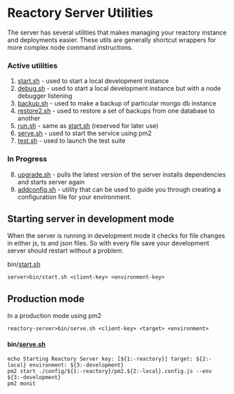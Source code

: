 # Reactory Server Utilities
The server has several utilities that makes managing your reactory instance and deployments easier.
These utils are generally shortcut wrappers for more complex node command instructions.
### Active utilities

1. [start.sh](./start.sh) - used to start a local development instance
2. [debug.sh](./start.sh) - used to start a local development instance but with a node debugger listening
3. [backup.sh](./start.sh) - used to make a backup of particular mongo db instance 
4. [restore2.sh](./restore2.sh) - used to restore a set of backups from one database to another
5. [run.sh](./run.sh) - same as [start.sh](./start.sh) (reserved for later use)
6. [serve.sh](./serve.sh) - used to start the service using pm2
7. [test.sh](./test.sh) - used to launch the test suite

### In Progress
8. [upgrade.sh](./upgrade.sh) - pulls the latest version of the server installs dependencies and starts server again
9. [addconfig.sh](./addconfig.sh) - utility that can be used to guide you through creating a configuration file for your environment.

## Starting server in development mode

When the server is running in development mode it checks for file changes in either js, ts and json files. So with every file save your development server should restart without a problem.

bin/[start.sh](./start.sh)

`server>bin/start.sh <client-key> <environment-key>`


## Production mode
In a production mode using pm2

    reactory-server>bin/serve.sh <client-key> <target> <environment>

#### bin/[serve.sh](./serve.sh) 
```
echo Starting Reactory Server key: [${1:-reactory}] target: ${2:-local} environment: ${3:-development}
pm2 start ./config/${1:-reactory}/pm2.${2:-local}.config.js --env ${3:-development}
pm2 monit
```
